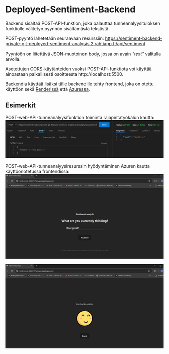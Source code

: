 # Deployed-Sentiment-Backend

Backend sisältää POST-API-funktion, joka palauttaa tunneanalyysituloksen funktiolle välitetyn pyynnön sisältämästä tekstistä.

POST-pyyntö lähetetään seuraavaan resurssiin:
https://sentiment-backend-private-git-deployed-sentiment-analysis.2.rahtiapp.fi/api/sentiment

Pyyntöön on liitettävä JSON-muotoinen body, jossa on avain *"text"* valitulla arvolla.

Asetettujen CORS-käytänteiden vuoksi POST-API-funktiota voi käyttää ainoastaan paikallisesti osoitteesta http://localhost:5500.

Backendia käyttää lisäksi tälle backendille tehty frontend, joka on otettu käyttöön sekä [Renderissä](https://deployed-sentiment-analysis-frontend.onrender.com/) että [Azuressa](https://kind-forest-04e83171e.6.azurestaticapps.net/).

## Esimerkit

POST-web-API-tunneanalyysifunktion toiminta rajapintatyökalun kautta:
![Esimerkkikuva POST-funktion toiminnasta](./images/api_demo.png)

POST-web-API-tunneanalyysiresurssin hyödyntäminen Azuren kautta käyttöönotetussa frontendissa:
![Esimerkkikuva backendia hyödyntävän käyttöönotetun frontendin alkunäkymästä](./images/deployed_frontend_start.png)

![Esimerkkikuva backendia hyödyntävän käyttöönotetun frontendin loppunäkymästä](./images/deployed_frontend_end.png)
